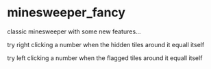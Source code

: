 # minesweeper_fancy
classic minesweeper with some new features...

try right clicking a number when the hidden tiles around it equall itself

try left clicking a number when the flagged tiles around it equall itself
